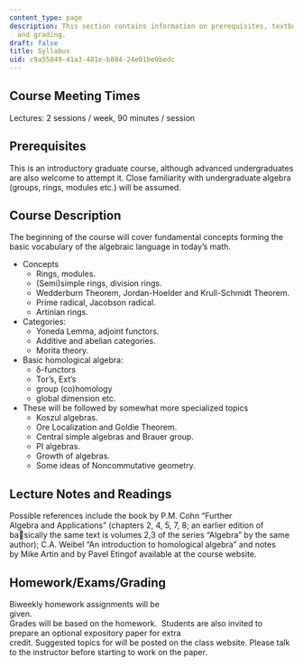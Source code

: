 ```yaml
---
content_type: page
description: This section contains information on prerequisites, textbooks, assignments,
  and grading.
draft: false
title: Syllabus
uid: c9a55849-41a3-481e-b884-24e01be0bedc
---
```

## Course Meeting Times

Lectures: 2 sessions / week, 90 minutes / session

## Prerequisites

This is an introductory graduate course, although advanced undergraduates are also welcome to attempt it. Close familiarity with undergraduate algebra (groups, rings, modules etc.) will be assumed. 

## Course Description

The beginning of the course will cover fundamental concepts forming the basic vocabulary of the algebraic language in today’s math. 

- Concepts
    - Rings, modules.
    - (Semi)simple rings, division rings. 
    - Wedderburn Theorem, Jordan-Hoelder and Krull-Schmidt Theorem. 
    - Prime radical, Jacobson radical. 
    - Artinian rings. 
- Categories:
    - Yoneda Lemma, adjoint functors. 
    - Additive and abelian categories. 
    - Morita theory.
- Basic homological algebra: 
    - δ-functors
    - Tor’s, Ext’s
    - group (co)homology
    - global dimension etc.
- These will be followed by somewhat more specialized topics
    - Koszul algebras. 
    - Ore Localization and Goldie Theorem. 
    - Central simple algebras and Brauer group. 
    - PI algebras. 
    - Growth of algebras. 
    - Some ideas of Noncommutative geometry. 

## Lecture Notes and Readings

Possible references include the book by P.M. Cohn “Further   
Algebra and Applications” (chapters 2, 4, 5, 7, 8; an earlier edition of basically the same text is volumes 2,3 of the series “Algebra” by the same   
author); C.A. Weibel “An introduction to homological algebra” and notes   
by Mike Artin and by Pavel Etingof available at the course website.

## Homework/Exams/Grading

Biweekly homework assignments will be   
given.   
Grades will be based on the homework.  Students are also invited to prepare an optional expository paper for extra   
credit. Suggested topics for will be posted on the class website. Please talk   
to the instructor before starting to work on the paper.